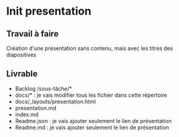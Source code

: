 # Init presentation

## Travail à faire

Création d'une présentation sans contenu, mais avec les titres des diapositives

## Livrable
- Backlog /sous-tâche/*
- docs/* : je vais modifier tous les fichier dans cette répertoire
- docs/_layouts/presentation.html
- presentation.md
- index.md
- Readme.json : je vais ajouter seulement le lien de présentation
- Readme.md : je vais ajouter seulement le lien de présentation

